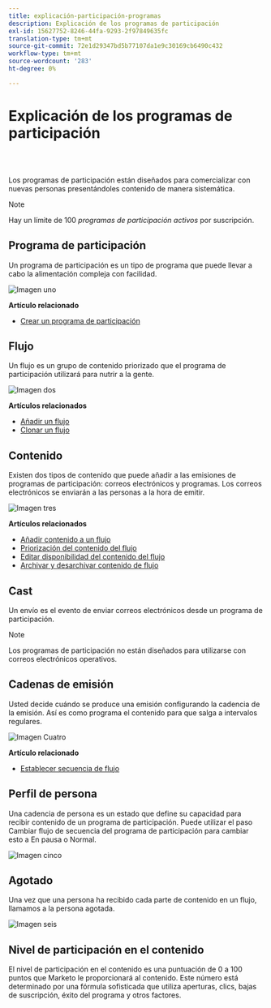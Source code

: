 ```yaml
---
title: explicación-participación-programas
description: Explicación de los programas de participación
exl-id: 15627752-8246-44fa-9293-2f97849635fc
translation-type: tm+mt
source-git-commit: 72e1d29347bd5b77107da1e9c30169cb6490c432
workflow-type: tm+mt
source-wordcount: '283'
ht-degree: 0%

---
```


# Explicación de los programas de participación

<br> 

Los programas de participación están diseñados para comercializar con nuevas personas presentándoles contenido de manera sistemática.

>[!NOTE]
>
>Hay un límite de 100 _programas de participación activos_ por suscripción.

## Programa de participación

Un programa de participación es un tipo de programa que puede llevar a cabo la alimentación compleja con facilidad.

![Imagen uno](/help/sky/assets/engagement-programs/understanding-engagement-programs/understanding-engagement-programs-1.png)

**Artículo relacionado**

* [Crear un programa de participación](/help/sky/create-an-engagement-program.md)

## Flujo

Un flujo es un grupo de contenido priorizado que el programa de participación utilizará para nutrir a la gente.

![Imagen dos](/help/sky/assets/engagement-programs/understanding-engagement-programs/understanding-engagement-programs-2.png)

**Artículos relacionados**

* [Añadir un flujo](/help/sky/add-a-stream-to-an-engagement-program.md)
* [Clonar un flujo](/help/sky/clone-a-stream.md)

## Contenido

Existen dos tipos de contenido que puede añadir a las emisiones de programas de participación: correos electrónicos y programas. Los correos electrónicos se enviarán a las personas a la hora de emitir.

![Imagen tres](/help/sky/assets/engagement-programs/understanding-engagement-programs/understanding-engagement-programs-3.png)

**Artículos relacionados**

* [Añadir contenido a un flujo](/help/sky/add-content-to-an-engagement-stream.md)
* [Priorización del contenido del flujo](/help/sky/prioritize-stream-content.md)
* [Editar disponibilidad del contenido del flujo](/help/sky/edit-availability-of-stream-content.md)
* [Archivar y desarchivar contenido de flujo](/help/sky/archive-and-unarchive-stream-content.md)

## Cast

Un envío es el evento de enviar correos electrónicos desde un programa de participación.

>[!NOTE]
>
>Los programas de participación no están diseñados para utilizarse con correos electrónicos operativos.

## Cadenas de emisión

Usted decide cuándo se produce una emisión configurando la cadencia de la emisión. Así es como programa el contenido para que salga a intervalos regulares.

![Imagen Cuatro](/help/sky/assets/engagement-programs/understanding-engagement-programs/understanding-engagement-programs-4.png)

**Artículo relacionado**

* [Establecer secuencia de flujo](/help/sky/set-stream-cadence.md)

## Perfil de persona

Una cadencia de persona es un estado que define su capacidad para recibir contenido de un programa de participación. Puede utilizar el paso Cambiar flujo de secuencia del programa de participación para cambiar esto a En pausa o Normal.

![Imagen cinco](/help/sky/assets/engagement-programs/understanding-engagement-programs/understanding-engagement-programs-5.png)

## Agotado

Una vez que una persona ha recibido cada parte de contenido en un flujo, llamamos a la persona agotada.

![Imagen seis](/help/sky/assets/engagement-programs/understanding-engagement-programs/understanding-engagement-programs-6.png)

## Nivel de participación en el contenido

El nivel de participación en el contenido es una puntuación de 0 a 100 puntos que Marketo le proporcionará al contenido. Este número está determinado por una fórmula sofisticada que utiliza aperturas, clics, bajas de suscripción, éxito del programa y otros factores.
